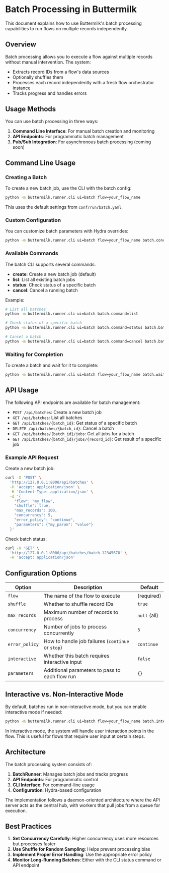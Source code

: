 # Batch Processing in Buttermilk

This document explains how to use Buttermilk's batch processing capabilities to run flows on multiple records independently.

## Overview

Batch processing allows you to execute a flow against multiple records without manual intervention. The system:

- Extracts record IDs from a flow's data sources
- Optionally shuffles them
- Processes each record independently with a fresh flow orchestrator instance
- Tracks progress and handles errors

## Usage Methods

You can use batch processing in three ways:

1. **Command Line Interface**: For manual batch creation and monitoring
2. **API Endpoints**: For programmatic batch management 
3. **Pub/Sub Integration**: For asynchronous batch processing (coming soon)

## Command Line Usage

### Creating a Batch

To create a new batch job, use the CLI with the batch config:

```bash
python -m buttermilk.runner.cli ui=batch flow=your_flow_name
```

This uses the default settings from `conf/run/batch.yaml`.

### Custom Configuration

You can customize batch parameters with Hydra overrides:

```bash
python -m buttermilk.runner.cli ui=batch flow=your_flow_name batch.concurrency=10 batch.max_records=100
```

### Available Commands

The batch CLI supports several commands:

- **create**: Create a new batch job (default)
- **list**: List all existing batch jobs
- **status**: Check status of a specific batch
- **cancel**: Cancel a running batch

Example:

```bash
# List all batches
python -m buttermilk.runner.cli ui=batch batch.command=list

# Check status of a specific batch
python -m buttermilk.runner.cli ui=batch batch.command=status batch.batch_id=batch-12345678

# Cancel a batch
python -m buttermilk.runner.cli ui=batch batch.command=cancel batch.batch_id=batch-12345678
```

### Waiting for Completion

To create a batch and wait for it to complete:

```bash
python -m buttermilk.runner.cli ui=batch flow=your_flow_name batch.wait=true
```

## API Usage

The following API endpoints are available for batch management:

- `POST /api/batches`: Create a new batch job
- `GET /api/batches`: List all batches
- `GET /api/batches/{batch_id}`: Get status of a specific batch
- `DELETE /api/batches/{batch_id}`: Cancel a batch
- `GET /api/batches/{batch_id}/jobs`: Get all jobs for a batch
- `GET /api/batches/{batch_id}/jobs/{record_id}`: Get result of a specific job

### Example API Request

Create a new batch job:

```bash
curl -X 'POST' \
  'http://127.0.0.1:8000/api/batches' \
  -H 'accept: application/json' \
  -H 'Content-Type: application/json' \
  -d '{
    "flow": "my_flow",
    "shuffle": true,
    "max_records": 100,
    "concurrency": 5,
    "error_policy": "continue",
    "parameters": {"my_param": "value"}
  }'
```

Check batch status:

```bash
curl -X 'GET' \
  'http://127.0.0.1:8000/api/batches/batch-12345678' \
  -H 'accept: application/json'
```

## Configuration Options

| Option | Description | Default |
|--------|-------------|---------|
| `flow` | The name of the flow to execute | (required) |
| `shuffle` | Whether to shuffle record IDs | `true` |
| `max_records` | Maximum number of records to process | `null` (all) |
| `concurrency` | Number of jobs to process concurrently | `5` |
| `error_policy` | How to handle job failures (`continue` or `stop`) | `continue` |
| `interactive` | Whether this batch requires interactive input | `false` |
| `parameters` | Additional parameters to pass to each flow run | `{}` |

## Interactive vs. Non-Interactive Mode

By default, batches run in non-interactive mode, but you can enable interactive mode if needed:

```bash
python -m buttermilk.runner.cli ui=batch flow=your_flow_name batch.interactive=true
```

In interactive mode, the system will handle user interaction points in the flow. This is useful for flows that require user input at certain steps.

## Architecture

The batch processing system consists of:

1. **BatchRunner**: Manages batch jobs and tracks progress
2. **API Endpoints**: For programmatic control
3. **CLI Interface**: For command-line usage
4. **Configuration**: Hydra-based configuration

The implementation follows a daemon-oriented architecture where the API server acts as the central hub, with workers that pull jobs from a queue for execution.

## Best Practices

1. **Set Concurrency Carefully**: Higher concurrency uses more resources but processes faster
2. **Use Shuffle for Random Sampling**: Helps prevent processing bias
3. **Implement Proper Error Handling**: Use the appropriate error policy
4. **Monitor Long-Running Batches**: Either with the CLI status command or API endpoint
